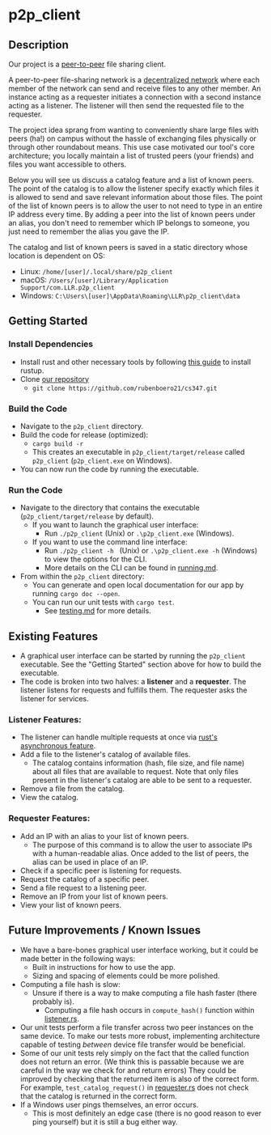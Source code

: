 # p2p_client

## Description
Our project is a [peer-to-peer](https://en.wikipedia.org/wiki/Peer-to-peer) file sharing client.

A peer-to-peer file-sharing network is a [decentralized network](https://en.wikipedia.org/wiki/Decentralized_web) where each member of the network can send and receive files to any other member. An instance acting as a requester initiates a connection with a second instance acting as a listener. The listener will then send the requested file to the requester.

The project idea sprang from wanting to conveniently share large files with peers (ha!) on campus without the hassle of exchanging files physically or through other roundabout means. This use case motivated our tool's core architecture; you locally maintain a list of trusted peers (your friends) and files you want accessible to others. 

Below you will see us discuss a catalog feature and a list of known peers. The point of the catalog is to allow the listener specify exactly which files it is allowed to send and save relevant information about those files. The point of the list of known peers is to allow the user to not need to type in an entire IP address every time. By adding a peer into the list of known peers under an alias, you don't need to remember which IP belongs to someone, you just need to remember the alias you gave the IP.

The catalog and list of known peers is saved in a static directory whose location is dependent on OS:
- Linux: `/home/[user]/.local/share/p2p_client`
- macOS: `/Users/[user]/Library/Application Support/com.LLR.p2p_client`
- Windows: `C:\Users\[user]\AppData\Roaming\LLR\p2p_client\data`

## Getting Started
### Install Dependencies
- Install rust and other necessary tools by following [this guide](https://doc.rust-lang.org/book/ch01-01-installation.html) to install rustup.
- Clone [our repository](https://github.com/rubenboero21/cs347)
  - `git clone https://github.com/rubenboero21/cs347.git`

### Build the Code
- Navigate to the `p2p_client` directory.
- Build the code for release (optimized):
  - `cargo build -r`
  - This creates an executable in `p2p_client/target/release` called `p2p_client` (`p2p_client.exe` on Windows).
- You can now run the code by running the executable.

### Run the Code
- Navigate to the directory that contains the executable (`p2p_client/target/release` by default).
  - If you want to launch the graphical user interface:
    - Run `./p2p_client` (Unix) or `.\p2p_client.exe` (Windows).
  - If you want to use the command line interface:
    - Run `./p2p_client -h ` (Unix) or `.\p2p_client.exe -h` (Windows) to view the options for the CLI.
    - More details on the CLI can be found in [running.md](https://github.com/rubenboero21/cs347/blob/main/doc/running.md).
- From within the `p2p_client` directory:
  - You can generate and open local documentation for our app by running `cargo doc --open`.
  - You can run our unit tests with `cargo test`. 
    - See [testing.md](https://github.com/rubenboero21/cs347/blob/main/doc/testing.md) for more details.

## Existing Features
- A graphical user interface can be started by running the `p2p_client` executable. See the "Getting Started" section above for how to build the executable.
- The code is broken into two halves: a **listener** and a **requester**. The listener listens for requests and fulfills them. The requester asks the listener for services. 
### Listener Features:
  - The listener can handle multiple requests at once via [rust's asynchronous feature](https://rust-lang.github.io/async-book/).
  - Add a file to the listener's catalog of available files.
    - The catalog contains information (hash, file size, and file name) about all files that are available to request. Note that only files present in the listener's catalog are able to be sent to a requester.
  - Remove a file from the catalog.
  - View the catalog.

### Requester Features:
  - Add an IP with an alias to your list of known peers.
    - The purpose of this command is to allow the user to associate IPs with a human-readable alias. Once added to the list of peers, the alias can be used in place of an IP.
  - Check if a specific peer is listening for requests.
  - Request the catalog of a specific peer.
  - Send a file request to a listening peer.
  - Remove an IP from your list of known peers.
  - View your list of known peers.

## Future Improvements / Known Issues
- We have a bare-bones graphical user interface working, but it could be made better in the following ways:
  - Built in instructions for how to use the app.
  - Sizing and spacing of elements could be more polished.
- Computing a file hash is slow:
  - Unsure if there is a way to make computing a file hash faster (there probably is).
    - Computing a file hash occurs in `compute_hash()` function within [listener.rs](https://github.com/rubenboero21/cs347/blob/gui/p2p_client/src/listener.rs).
- Our unit tests perform a file transfer across two peer instances on the same device. To make our tests more robust, implementing architecture capable of testing *between* device file transfer would be beneficial.
- Some of our unit tests rely simply on the fact that the called function does not return an error. (We think this is passable because we are careful in the way we check for and return errors) They could be improved by checking that the returned item is also of the correct form. For example, `test_catalog_request()` in [requester.rs](https://github.com/rubenboero21/cs347/blob/main/p2p_client/src/requester.rs) does not check that the catalog is returned in the correct form. 
- If a Windows user pings themselves, an error occurs.
  - This is most definitely an edge case (there is no good reason to ever ping yourself) but it is still a bug either way.